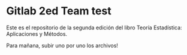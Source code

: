 # Gitlab 2ed Team test

Este es el repositorio de la segunda edición del libro Teoría Estadística: Aplicaciones y Métodos. 

Para mañana, subir uno por uno los archivos!


